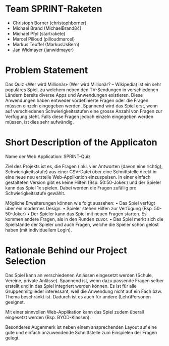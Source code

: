# Team SPRINT-Raketen
- Christoph Borner (christophborner)
- Michael	Brand (MichaelBrand84)
- Michael	Pfyl (startrakete)
- Marcel Pilloud (pilloudmarcel)
- Markus Teuffel (MarkusUsBern)
- Jan	Widmayer (janwidmayer)


# Problem Statement

Das Quiz «Wer wird Millionär» (Wer wird Millionär? – Wikipedia) ist ein sehr populäres Spiel, zu welchem neben den TV-Sendungen in verschiedenen Ländern bereits diverse Apps und Anwendungen existieren. Diese Anwendungen haben entweder vordefinierte Fragen oder die Fragen müssen einzeln eingegeben werden. Spannend wird das Spiel erst, wenn auf verschiedenen Schwierigkeitsstufen eine grosse Anzahl von Fragen zur Verfügung steht. Falls diese Fragen jedoch einzeln eingegeben werden müssen, ist dies sehr aufwändig.


# Short Description of the Applicaton

Name der Web Application: SPRINT-Quiz

Ziel des Projekts ist es, die Fragen (inkl. vier Antworten (davon eine richtig), Schwierigkeitsstufe) aus einer CSV-Datei über eine Schnittstelle direkt in eine neue neu erstelle Web-Applikation einzuspeisen. In einer einfach gestalteten Version gibt es keine Hilfen (Bsp. 50:50-Joker.) und der Spieler kann das Spiel 1x spielen. Dabei werden die Fragen zufällig pro Schwierigkeitsstufe gewählt.

Mögliche Erweiterungen können wie folgt aussehen:
•	Das Spiel verfügt über ein modernes Design.
•	Spieler stehen Hilfen zur Verfügung (Bsp. 50-50-Joker) 
•	Der Spieler kann das Spiel mit neuen Fragen starten. Es kommen andere Fragen, als in den Runden zuvor. 
•	Das Spiel merkt sich die Spielstände der Spieler und auch Fragen, welche die Spieler schon gelöst haben (mit individuellem Login). 



# Rationale Behind our Project Selection

Das Spiel kann an verschiedenen Anlässen eingesetzt werden (Schule, Vereine, private Anlässe). Spannend ist, wenn dazu passende Fragen selber erstellt und in das Spiel integriert werden können. Es ist für alle Gruppenmitglieder interessant, weil die Anwendung nicht auf ein Fach bzw. Thema beschränkt ist. Dadurch ist es auch für andere (Lehr)Personen geeignet. 

Mit einer sinnvollen Web-Applikation kann das Spiel zudem überall eingesetzt werden (Bsp. BYOD-Klassen).

Besonderes Augenmerk ist neben einem ansprechenden Layout auf eine gute und einfach anzuwendende Schnittstelle zum Einspielen der Fragen gelegt.
